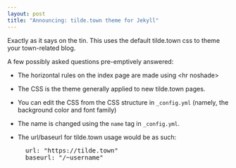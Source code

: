 ```yaml
---
layout: post
title: "Announcing: tilde.town theme for Jekyll"
---
```


Exactly as it says on the tin. This uses the default tilde.town css to theme your town-related blog.

A few possibly asked questions pre-emptively answered:  
* The horizontal rules on the index page are made using &lt;hr noshade&gt;  
* The CSS is the theme generally applied to new tilde.town pages.  
* You can edit the CSS from the CSS structure in `_config.yml` (namely, the background color and font family)  
* The name is changed using the `name` tag in `_config.yml`.  
* The url/baseurl for tilde.town usage would be as such:  

    <pre>
    url: "https://tilde.town"
    baseurl: "/~username"
    </pre>
